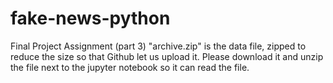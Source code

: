 # fake-news-python
Final Project Assignment (part 3)
"archive.zip" is the data file, zipped to reduce the size so that Github let us upload it. Please download it and unzip the file next to the jupyter notebook so it can read the file.
